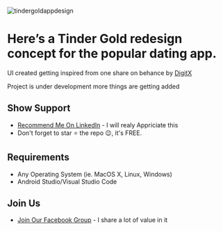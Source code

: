 ![tindergoldappdesign](https://user-images.githubusercontent.com/55942632/73542795-85756f00-445b-11ea-8aa9-913ec2075f53.png)

# Here’s a Tinder Gold redesign concept for the popular dating app.

UI created getting inspired from one share on behance by [DigitX](https://www.behance.net/gallery/80061363/Social-media-DIGITX)

Project is under development more things are getting added

## Show Support
* [Recommend Me On LinkedIn](https://www.linkedin.com/in/lamsanskar/) - I will realy Appriciate this
* Don't forget to star ⭐ the repo 😉, it's FREE.

## Requirements
- Any Operating System (ie. MacOS X, Linux, Windows)
- Android Studio/Visual Studio Code

## Join Us
* [Join Our Facebook Group](https://www.facebook.com/groups/519517995532897/) - I share a lot of value in it

